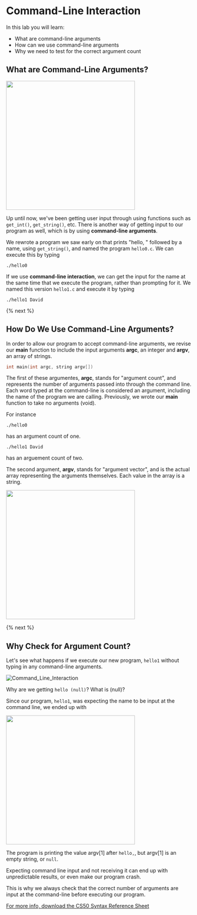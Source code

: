# Command-Line Interaction

In this lab you will learn:

- What are command-line arguments
- How can we use command-line arguments
- Why we need to test for the correct argument count

## What are Command-Line Arguments?

<!--![Command_Line_Interaction](http://labs.cs50nestm.net/command_line_interaction.gif)-->
<img src="http://labs.cs50nestm.net/command_line_interaction.gif" width="350">

Up until now, we've been getting user input through using functions such as `get_int()`, `get_string()`, etc. There is another way of getting input to our program as well, which is by using **command-line arguments**.

We rewrote a program we saw early on that prints "hello, " followed by a name, using `get_string()`, and named the program `hello0.c`. We can execute this by typing

```
./hello0
```

If we use **command-line interaction**, we can get the input for the name at the same time that we execute the program, rather than prompting for it. We named this version `hello1.c` and execute it by typing

```
./hello1 David
```

{% next %}

## How Do We Use Command-Line Arguments?

In order to allow our program to accept command-line arguments, we revise our **main** function to include the input arguments **argc**, an integer and **argv**, an array of strings.

```c
int main(int argc, string argv[])
```

The first of these argumentes, **argc**, stands for "argument count", and represents the number of arguments passed into through the command line. Each word typed at the command-line is considered an argument, including the name of the program we are calling. Previously, we wrote our **main** function to take no arguments (void). 

For instance

```
./hello0
```

has an argument count of one.

```
./hello1 David
```

has an arguement count of two.

The second argument, **argv**, stands for "argument vector", and is the actual array representing the arguments themselves. Each value in the array is a string.

<img src="http://labs.cs50nestm.net/argc2.png" width="350">

<!--
<table>
<tr><th>Argument Count</th><th>Argument Vector</th></tr>
<tr><td>

|argc| 
|--|
|2|

</td><td>

|argv[0]|argv[1]|
|--|--|
|./hello|David|

</td></tr> </table> 
-->

{% next %}

## Why Check for Argument Count?

Let's see what happens if we execute our new program, `hello1` without typing in any command-line arguments.

![Command_Line_Interaction](http://labs.cs50nestm.net/hello_null.gif)

Why are we getting `hello (null)`? What is (null)?

Since our program, `hello1`, was expecting the name to be input at the command line, we ended up with

<img src="http://labs.cs50nestm.net/argc1.png" width="350">

<!--
<table>
<tr><th>Argument Count</th><th>Argument Vector</th></tr>
<tr><td>

<table>
 <thead>
  <tr>
    <th>argc</th>
  <tr>
 </thead>
 <tbody>
   <tr>
     <td>1</td>
   </tr>
 </tbody>
</table>

</td><td>

|argv[0]|argv[1]|
|--|--|
|./hello||

</td></tr> </table>

-->

The program is printing the value argv[1] after `hello,`, but argv[1] is an empty string, or `null`. 

Expecting command line input and not receiving it can end up with unpredictable results, or even make our program crash. 

This is why we always check that the correct number of arguments are input at the command-line before executing our program. 


[For more info, download the CS50 Syntax Reference Sheet](https://ap.cs50.school/assets/pdfs/unit2/command-line_interaction.pdf)
